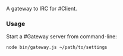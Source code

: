 A gateway to IRC for #Client.

### Usage

Start a #Gateway server from command-line:

`node bin/gateway.js ~/path/to/settings`